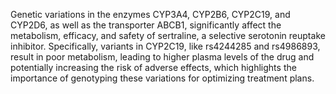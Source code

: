 Genetic variations in the enzymes CYP3A4, CYP2B6, CYP2C19, and CYP2D6, as well as the transporter ABCB1, significantly affect the metabolism, efficacy, and safety of sertraline, a selective serotonin reuptake inhibitor. Specifically, variants in CYP2C19, like rs4244285 and rs4986893, result in poor metabolism, leading to higher plasma levels of the drug and potentially increasing the risk of adverse effects, which highlights the importance of genotyping these variations for optimizing treatment plans.